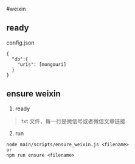 #weixin

## ready
config.json
```
{
  "db":{
    "uris": [mongouri]
  }
}
```

## ensure weixin
  1. ready  
  > txt 文件，每一行是微信号或者微信文章链接  

  2. run  
  ```
  node main/scripts/ensure_weixin.js <filename>
  or
  npm run ensure <filename>
  ```
